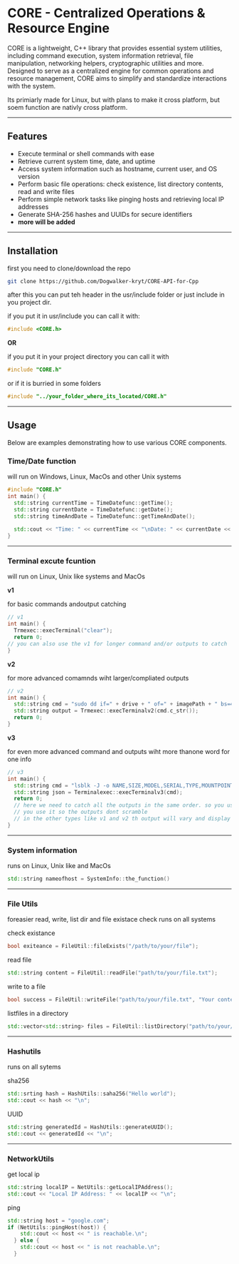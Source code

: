 # CORE - Centralized Operations & Resource Engine

CORE is a lightweight, C++ library that provides essential system utilities, including command execution, system information retrieval, file manipulation, networking helpers, cryptographic utilities and more. Designed to serve as a centralized engine for common operations and resource management, CORE aims to simplify and standardize interactions with the system.

Its primiarly made for Linux, but with plans to make it cross platform, but soem function are nativly cross platform.


---

## Features

- Execute terminal or shell commands with ease
- Retrieve current system time, date, and uptime
- Access system information such as hostname, current user, and OS version
- Perform basic file operations: check existence, list directory contents, read and write files
- Perform simple network tasks like pinging hosts and retrieving local IP addresses
- Generate SHA-256 hashes and UUIDs for secure identifiers
- **more will be added**

---

## Installation

first you need to clone/download the repo
```sh
git clone https://github.com/Dogwalker-kryt/CORE-API-for-Cpp
```
after this you can put teh header in the usr/include folder or just include in you project dir.

if you put it in usr/include you can call it with:
```cpp
#include <CORE.h>
```
**OR**

if you put it in your project directory you can call it with 
```cpp
#include "CORE.h"
```
or if it is burried in some folders
```cpp
#include "../your_folder_where_its_located/CORE.h"
```
---

## Usage

Below are examples demonstrating how to use various CORE components.

### Time/Date function
will run on Windows, Linux, MacOs and other Unix systems

```cpp
#include "CORE.h"
int main() {
  std::string currentTime = TimeDatefunc::getTime();
  std::string currentDate = TimeDatefunc::getDate();
  std::string timeAndDate = TimeDatefunc::getTimeAndDate();
  
  std::cout << "Time: " << currentTime << "\nDate: " << currentDate << "\nTime & Date: " << timeAndDate << "\n";
}
```
---

### Terminal excute fcuntion
will run on Linux, Unix like systems and MacOs

**v1**

for basic commands andoutput catching
```cpp
// v1
int main() {
  Trmexec::execTerminal("clear");
  return 0;
// you can also use the v1 for longer command and/or outputs to catch 
}
```
**v2**

for more advanced comamnds wiht larger/compliated outputs
```cpp
// v2
int main() {
  std::string cmd = "sudo dd if=" + drive + " of=" + imagePath + " bs=4M status=progress && sync";
  std::string output = Trmexec::execTerminalv2(cmd.c_str());
  return 0;
}
```
**v3**

for even more advanced command and outputs wiht more thanone word for one info 
```cpp
// v3
int main() {
  std::string cmd = "lsblk -J -o NAME,SIZE,MODEL,SERIAL,TYPE,MOUNTPOINT,VENDOR,FSTYPE,UUID -p " + drive;
  std::string json = Terminalexec::execTerminalv3(cmd);
  return 0;
  // here we need to catch all the outputs in the same order. so you use the v3, because we dont know if the produckt name is somehting like Samsung SSD or just nvme.
  // you use it so the outputs dont scramble
  // in the other types like v1 and v2 th output will vary and display fasle info beause they can only read one output word no 2, 3 or more
}
```
---

### System information
runs on Linux, Unix like and MacOs
```cpp
std::string nameofhost = SystemInfo::the_function()
```
---

### File Utils
foreasier read, write, list dir and file existace check
runs on all systems

check existance
```cpp
bool exiteance = FileUtil::fileExists("/path/to/your/file");
```
read file
```cpp
std::string content = FileUtil::readFile("path/to/your/file.txt");
```

write to a file
```cpp
bool success = FileUtil::writeFile("path/to/your/file.txt", "Your content goes here");
```

listfiles in a directory
```cpp
std::vector<std::string> files = FileUtil::listDirectory("path/to/your/directory");
```
---

### Hashutils
runs on all sytems

sha256
```cpp
std::srting hash = HashUtils::saha256("Hello world");
std::cout << hash << "\n";
```

UUID
```cpp
std::string generatedId = HashUtils::generateUUID();
std::cout << generatedId << "\n";
```
---

### NetworkUtils
get local ip
```cpp
std::string localIP = NetUtils::getLocalIPAddress();
std::cout << "Local IP Address: " << localIP << "\n";
```
ping
```cpp
std::string host = "google.com";
if (NetUtils::pingHost(host)) {
    std::cout << host << " is reachable.\n";
  } else {
    std::cout << host << " is not reachable.\n";
  }
```
